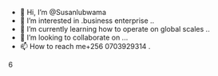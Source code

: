 - 👋 Hi, I’m @Susanlubwama
- 👀 I’m interested in .business enterprise ..
- 🌱 I’m currently learning how to operate on global scales ..
- 💞️ I’m looking to collaborate on ...
- 📫 How to reach me+256 0703929314 .

<!---
Susanlubwama/Susanlubwama is a ✨ special ✨ repository because its `README.md` (this file) appears on your GitHub profile.
You can click the Preview link to take a look at your changes.
--->
6
